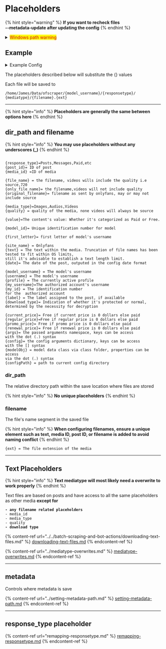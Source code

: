# Placeholders

{% hint style="warning" %}
**If you want to recheck files**\
**--metadata-update after updating the config**
{% endhint %}

<details>

<summary><mark style="color:red;">Windows path warning</mark></summary>

<mark style="color:red;">**`\ should be escaped or replaced with a \\ or /`**</mark>

<mark style="color:red;">**`Not doing this could lead to an error`**</mark>

<mark style="color:red;">**`Examples:`**</mark>

```
C:\Users\John.config\ofscraper\bin\ffmpeg.exe => 
```

```
C:\Users\John.config\ofscraper\bin\ffmpeg.exe => 
C:/Users/John.config/ofscraper/bin/ffmpeg.exe
```

</details>

## Example

<details>

<summary>Example Config</summary>

```json
{
    "config": {
        "main_profile": "main_profile",
        "metadata": "{configpath}/{profile}/.data/{model_username}_{model_id}",
        "discord": "",
        "file_options": {
            "save_location": "/home/james/Data/ofscraper",
            "dir_format": "/{model_username}/{responsetype}/{mediatype}/",
            "file_format": "{filename}.{ext}",
            "textlength": 0,
            "space-replacer": " ",
            "date": "MM-DD-YYYY",
            "text_type_default": "letter",
            "truncation_default": true
        },
        "download_options": {
            "file_size_limit": 0,
            "file_size_min": 0,
            "filter": [
                "Images",
                "Audios",
                "Videos"
            ],
            "auto_resume": false,
            "system_free_min": 0,
            "number_retries": 10
        },
        "binary_options": {
            "mp4decrypt": "//home/james/.config/ofscraper/bin/mp4decrypt",
            "ffmpeg": "//home/james/.config/ofscraper/bin/ffmpeg"
        },
        "cdm_options": {
            "private-key": "//home/james/.config/ofscraper/device/private_key.pem",
            "client-id": "//home/james/.config/ofscraper/device/client_id.bin",
            "key-mode-default": "manual",
            "keydb_api": ""
        },
        "performance_options": {
            "download-sems": 10,
            "threads": 10
        },
        "advanced_options": {
            "code-execution": true,
            "dynamic-mode-default": "dc",
            "backend": "aio",
            "downloadbars": false,
            "cache-mode": "sqlite",
            "appendlog": false,
            "custom_values":null
            "sanitize_text": false,
            "avatar": true,
            "temp_dir": null
        },
        "responsetype": {
            "timeline": "Posts",
            "message": "Messages",
            "archived": "Archived",
            "paid": "Messages",
            "stories": "Stories",
            "highlights": "Stories",
            "profile": "Profile",
            "pinned": "Posts"
        }
    }
}
```



</details>

The placeholders described below will substitute the {} values

Each file will be saved to&#x20;

```
/home/James/Data/ofscraper/{model_username}/{responsetype}/
{mediatype}/{filename}.{ext}
```

***

{% hint style="info" %}
**Placeholders are generally the same between options here**
{% endhint %}

## dir\_path and filename

{% hint style="info" %}
**You may use placeholders without any underscores (\_)**
{% endhint %}

```

{response_type}=Posts,Messages,Paid,etc
{post_id}= ID of post
{media_id} =ID of media

{file_name} = the filename, videos wills include the quality i.e source,720
{only_file_name}= the filename,videos will not include quality
{original_filename}= filename as sent by onlyfans, may or may not include source

{media_type}=Images,Audios,Videos
{quality} = quality of the media, none videos will always be source

{value}=The content's value: Whether it's categorized as Paid or Free.

{model_id}= Unique identification number for model

{first_letter}= first letter of model's username

{site_name} = Onlyfans
{text} = The text within the media. Truncation of file names has been tested to fit within OS limits, 
still it's advisable to establish a text length limit.
{date}= The date of the post, outputed in the config date format

{model_username} = The model's username
{username} = The model's username
{profile} = The currently active profile
{my_username}=The authorized account's username
{my_id} = The identification number 
for the  authorized account
{label} = The label assigned to the post, if available
{download_type}= Indication of whether it's protected or normal, 
determined by the necessity for decryption

{current_price}= Free if current price is 0 dollars else paid
{regular_price}=Free if regular price is 0 dollars else paid
{promo_price}= Free if promo price is 0 dollars else paid
{renewal_price}= Free if renewal price is 0 dollars else paid
{args}= the passed arguments namespace, keys can be access 
with the dot (.) syntax
{config}= the config arguments dictionary, keys can be access 
with the [] syntax
{modelObj} = model data class via class folder, properties can be access 
via the dot (.) syntax
{configPath} = path to current config directory

```

### dir\_path

The  relative directory path within the save location where files are stored

{% hint style="info" %}
**No unique placeholders**
{% endhint %}



### filename

The file's name segment in the saved file

{% hint style="info" %}
**When configuring filenames, ensure a unique element such as text, media ID, post ID, or filename is added to avoid naming conflict**
{% endhint %}

```
{ext} = The file extension of the media

```



***

## Text Placeholders

{% hint style="info" %}
**Text mediatype will most likely need a overwrite to work properly**
{% endhint %}

Text files are based on posts and have access to all the same placeholders as other media **except for**

<pre><code><strong>- any filename related placeholders
</strong>- media_id 
- media_type
- quality
<strong>- download type
</strong></code></pre>

{% content-ref url="../../batch-scraping-and-bot-actions/downloading-text-files.md" %}
[downloading-text-files.md](../../batch-scraping-and-bot-actions/downloading-text-files.md)
{% endcontent-ref %}

{% content-ref url="../mediatype-overwrites.md" %}
[mediatype-overwrites.md](../mediatype-overwrites.md)
{% endcontent-ref %}

***

## metadata

Controls where metadata is save

{% content-ref url="../setting-metadata-path.md" %}
[setting-metadata-path.md](../setting-metadata-path.md)
{% endcontent-ref %}

***

## response\_type placeholder

{% content-ref url="remapping-responsetype.md" %}
[remapping-responsetype.md](remapping-responsetype.md)
{% endcontent-ref %}
